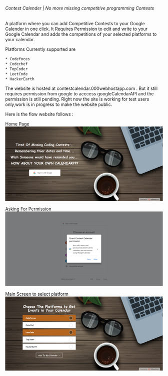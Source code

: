 ###### Contest Calender | No more missing competitive programming Contests ######

A platform where you can add Competitive Contests to your Google Calender in one click.
It Requires Permission to edit and write to your Google Calendar and adds the competitions of your selected platforms to your calendar.

Platforms Currently supported are
	
	* Codefoces
	* Codechef
  	* TopCoder
	* LeetCode
	* HackerEarth

The website is hosted at contestcalendar.000webhostapp.com . But it still requires permission from google to acccess googleCalendarAPI and the permission is still pending.
Right now the site is working for test users only,work is in progress to make the website public.

Here is the flow website follows :

Home Page
![Homepage](/workflow/home.png)

Asking For Permission
![Permissionpage](/workflow/permission.png)

Main Screen to select platform
![Selectpage](/workflow/select1.png)
